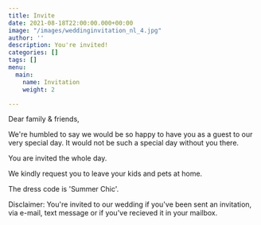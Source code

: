```yaml
---
title: Invite
date: 2021-08-18T22:00:00.000+00:00
image: "/images/weddinginvitation_nl_4.jpg"
author: ''
description: You're invited!
categories: []
tags: []
menu:
  main:
    name: Invitation
    weight: 2

---
```

Dear family & friends,

We're humbled to say we would be so happy to have you as a guest to our very special day. It would not be such a special day without you there.

You are invited the whole day.

We kindly request you to leave your kids and pets at home.

The dress code is 'Summer Chic'.

Disclaimer: You're invited to our wedding if you've been sent an invitation, via e-mail, text message or if you've recieved it in your mailbox.